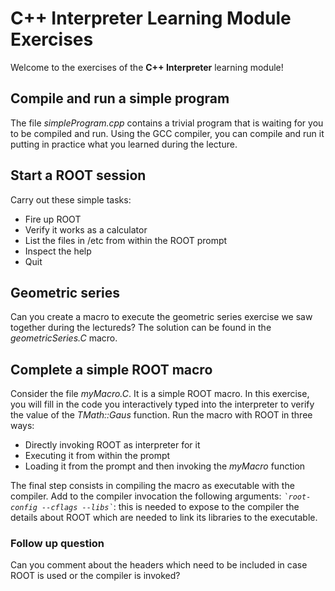 # C++ Interpreter Learning Module Exercises
Welcome to the exercises of the **C++ Interpreter** learning module!

## Compile and run a simple program
The file *simpleProgram.cpp* contains a trivial program that is waiting for you
to be compiled and run. Using the GCC compiler, you can compile and run it
putting in practice what you learned during the lecture.

## Start a ROOT session
Carry out these simple tasks:
 - Fire up ROOT
 - Verify it works as a calculator
 - List the files in /etc from within the ROOT prompt
 - Inspect the help
 - Quit

## Geometric series
Can you create a macro to execute the geometric series exercise we saw together during the lectureds?
The solution can be found in the *geometricSeries.C* macro.

## Complete a simple ROOT macro
Consider the file *myMacro.C*. It is a simple ROOT macro. In this exercise, you
will fill in the code you interactively typed into the interpreter to verify the
value of the *TMath::Gaus* function.
Run the macro with ROOT in three ways:
- Directly invoking ROOT as interpreter for it
- Executing it from within the prompt
- Loading it from the prompt and then invoking the *myMacro* function

The final step consists in compiling the macro as executable with the compiler.
Add to the compiler invocation the following arguments: *`` `root-config --cflags --libs` ``*:
this is needed to expose to the compiler the details about ROOT which are needed
to link its libraries to the executable.
### Follow up question
Can you comment about the headers which need to be included in case ROOT is used
or the compiler is invoked?
